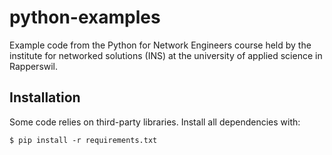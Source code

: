 # python-examples
Example code from the Python for Network Engineers course held by the institute for networked solutions (INS) at the university of applied science in Rapperswil.

## Installation
Some code relies on third-party libraries. Install all dependencies with:

    $ pip install -r requirements.txt